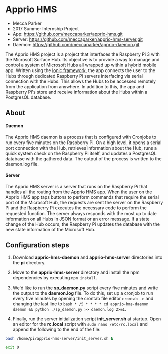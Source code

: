 # Apprio HMS
* Mecca Parker
* 2017 Summer Internship Project
* App: https://github.com/meccaparker/apprio-hms.git
* Server: https://github.com/meccaparker/apprio-hms-server.git
* Daemon: https://github.com/meccaparker/apprio-daemon.git

The Apprio HMS project is a project that interfaces the Raspberry Pi 3 with the Microsoft Surface Hub. Its objective is to provide a way to manage and control a system of Microsoft Hubs all wrapped up within a hybrid mobile app. Written using the [Ionic framework](https://ionicframework.com/), the app  connects the user to the Hubs through dedicated Raspberry Pi servers interfacing via serial connection with the Hubs. This allows the Hubs to be accessed remotely from the application from anywhere. In addition to this, the app and Raspberry Pi's store and receive information about the Hubs within a PostgresQL database. 

## About 

#### Daemon

The Apprio HMS daemon is a process that is configured with Cronjobs to run every five minutes on the Raspberry Pi. On a high level, it opens a serial port connection with the Hub, retrieves information about the Hub, runs a quick system check on the Raspberry Pi itself, and updates a PostgresQL database with the gathered data. The output of the process is written to the daemon.log file.

#### Server 

The Apprio HMS server is a server that runs on the Raspberry Pi that handles all the routing from the Apprio HMS app. When the user on the Apprio HMS app taps buttons to perform commands that require the serial port of the Microsoft Hub, the requests are sent the server on the Raspberry Pi and the Raspberry Pi executes the necessary code to perform the requested function. The server always responds with the most up to date information on all Hubs in JSON format or an error message. If a state change of the Hub occurs, the Raspberry Pi updates the database with the new state information of the Microsoft Hub. 

## Configuration steps 

1. Download **apprio-hms-daemon** and **apprio-hms-server** directories into the **pi** directory. 

1. Move to the **apprio-hms-server** directory and install the npm dependencies by executing `npm install`.
		
1. We'd like to run the **sp_daemon.py** script every five minutes and write the output to the **daemon.log** file. To do this, set up a cronjob to run every five minutes by opening the crontab file editor `crontab -e`  and changing the last line to `bash * /5 * * * * cd apprio-hms-daemon daemon && python ./sp_daemon.py >> daemon.log 2>&1`.

1. Finally, run the server initialization script **init_server.sh** at startup. Open an editor for the **rc.local** script with `sudo nano /etc/rc.local` and append the following to the end of the file: 
		
```bash
bash /home/pi/apprio-hms-server/init_server.sh &

exit 0
``` 

